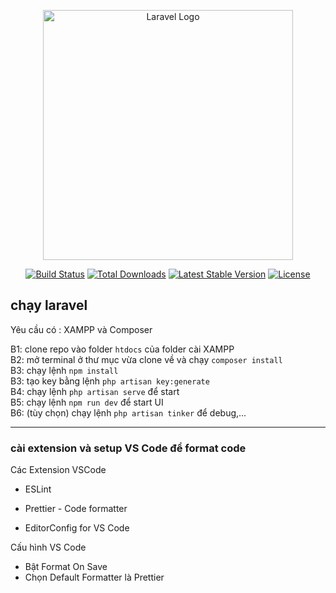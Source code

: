<p align="center"><a href="https://laravel.com" target="_blank"><img src="https://raw.githubusercontent.com/laravel/art/master/logo-lockup/5%20SVG/2%20CMYK/1%20Full%20Color/laravel-logolockup-cmyk-red.svg" width="400" alt="Laravel Logo"></a></p>

<p align="center">
<a href="https://github.com/laravel/framework/actions"><img src="https://github.com/laravel/framework/workflows/tests/badge.svg" alt="Build Status"></a>
<a href="https://packagist.org/packages/laravel/framework"><img src="https://img.shields.io/packagist/dt/laravel/framework" alt="Total Downloads"></a>
<a href="https://packagist.org/packages/laravel/framework"><img src="https://img.shields.io/packagist/v/laravel/framework" alt="Latest Stable Version"></a>
<a href="https://packagist.org/packages/laravel/framework"><img src="https://img.shields.io/packagist/l/laravel/framework" alt="License"></a>
</p>

## chạy laravel

Yêu cầu có : XAMPP và Composer

B1: clone repo vào folder `htdocs` của folder cài XAMPP<br>
B2: mở terminal ở thư mục vừa clone về và chạy `composer install`<br>
B3: chạy lệnh `npm install`<br>
B3: tạo key bằng lệnh `php artisan key:generate`<br>
B4: chạy lệnh `php artisan serve` để start<br>
B5: chạy lệnh `npm run dev` để start UI<br>
B6: (tùy chọn) chạy lệnh `php artisan tinker` để debug,...

<hr/>

### cài extension và setup VS Code để format code

Các Extension VSCode

-   ESLint

-   Prettier - Code formatter

-   EditorConfig for VS Code

Cấu hình VS Code

-   Bật Format On Save
-   Chọn Default Formatter là Prettier
